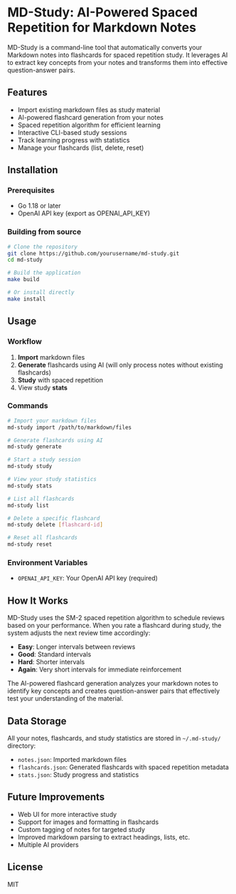 # MD-Study: AI-Powered Spaced Repetition for Markdown Notes

MD-Study is a command-line tool that automatically converts your Markdown notes into flashcards for spaced repetition study. It leverages AI to extract key concepts from your notes and transforms them into effective question-answer pairs.

## Features

- Import existing markdown files as study material
- AI-powered flashcard generation from your notes
- Spaced repetition algorithm for efficient learning
- Interactive CLI-based study sessions
- Track learning progress with statistics
- Manage your flashcards (list, delete, reset)

## Installation

### Prerequisites

- Go 1.18 or later
- OpenAI API key (export as OPENAI_API_KEY)

### Building from source

```bash
# Clone the repository
git clone https://github.com/yourusername/md-study.git
cd md-study

# Build the application
make build

# Or install directly
make install
```

## Usage

### Workflow

1. **Import** markdown files
2. **Generate** flashcards using AI (will only process notes without existing flashcards)
3. **Study** with spaced repetition
4. View study **stats**

### Commands

```bash
# Import your markdown files
md-study import /path/to/markdown/files

# Generate flashcards using AI
md-study generate

# Start a study session
md-study study

# View your study statistics
md-study stats

# List all flashcards
md-study list

# Delete a specific flashcard
md-study delete [flashcard-id]

# Reset all flashcards
md-study reset
```

### Environment Variables

- `OPENAI_API_KEY`: Your OpenAI API key (required)

## How It Works

MD-Study uses the SM-2 spaced repetition algorithm to schedule reviews based on your performance. When you rate a flashcard during study, the system adjusts the next review time accordingly:

- **Easy**: Longer intervals between reviews
- **Good**: Standard intervals
- **Hard**: Shorter intervals
- **Again**: Very short intervals for immediate reinforcement

The AI-powered flashcard generation analyzes your markdown notes to identify key concepts and creates question-answer pairs that effectively test your understanding of the material.

## Data Storage

All your notes, flashcards, and study statistics are stored in `~/.md-study/` directory:

- `notes.json`: Imported markdown files
- `flashcards.json`: Generated flashcards with spaced repetition metadata
- `stats.json`: Study progress and statistics

## Future Improvements

- Web UI for more interactive study
- Support for images and formatting in flashcards
- Custom tagging of notes for targeted study
- Improved markdown parsing to extract headings, lists, etc.
- Multiple AI providers

## License

MIT

